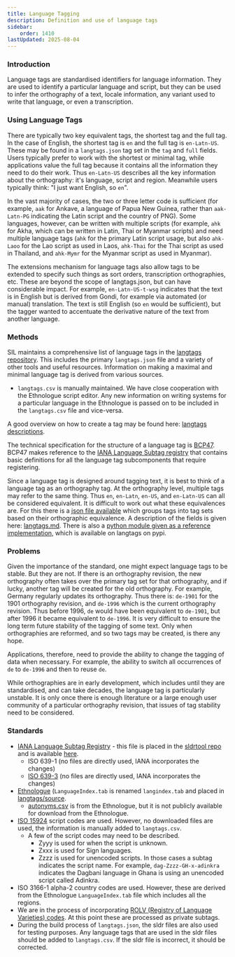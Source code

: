```yaml
---
title: Language Tagging
description: Definition and use of language tags
sidebar:
    order: 1410
lastUpdated: 2025-08-04
---
```


### Introduction

Language tags are standardised identifiers for language information. They are used to identify a particular language and script, but they can be used to infer the orthography of a text, locale information, any variant used to write that language, or even a transcription.

### Using Language Tags

There are typically two key equivalent tags, the shortest tag and the full tag. In the case of English, the shortest tag is `en` and the full tag is `en-Latn-US`. These may be found in a `langtags.json` tag set in the `tag` and `full` fields. Users typically prefer to work with the shortest or minimal tag, while applications value the full tag because it contains all the information they need to do their work. Thus `en-Latn-US` describes all the key information about the orthography: it's language, script and region. Meanwhile users typically think: "I just want English, so `en`".

In the vast majority of cases, the two or three letter code is sufficient (for example, `aak` for Ankave, a language of Papua New Guinea, rather than `aak-Latn-PG` indicating the Latin script and the country of PNG). Some languages, however, can be written with multiple scripts (for example, `ahk` for Akha, which can be written in Latin, Thai or Myanmar scripts) and need multiple language tags (`ahk` for the primary Latin script usage, but also `ahk-Laoo` for the Lao script as used in Laos, `ahk-Thai` for the Thai script as used in Thailand, and `ahk-Mymr` for the Myanmar script as used in Myanmar).

The extensions mechanism for language tags also allow tags to be extended to specify such things as sort orders, transcription orthographies, etc. These are beyond the scope of langtags.json, but can have considerable impact. For example, `en-Latn-US-t-wsg` indicates that the text is in English but is derived from Gondi, for example via automated (or manual) translation. The text is still English (so `en` would be sufficient), but the tagger wanted to accentuate the derivative nature of the text from another language.

### Methods

SIL maintains a comprehensive list of language tags in the [langtags repository][langtags]. This includes the primary `langtags.json` file and a variety of other tools and useful resources. Information on making a maximal and minimal language tag is derived from various sources.

- `langtags.csv` is manually maintained. We have close cooperation with the Ethnologue script editor. Any new information on writing systems for a particular language in the Ethnologue is passed on to be included in the `langtags.csv` file and vice-versa.

A good overview on how to create a tag may be found here: [langtags descriptions][langtags-tagging].

The technical specification for the structure of a language tag is [BCP47][bcp47]. BCP47 makes reference to the [IANA Language Subtag registry][iana] that contains basic definitions for all the language tag subcomponents that require registering.

Since a language tag is designed around tagging text, it is best to think of a language tag as an orthography tag. At the orthography level, multiple tags may refer to the same thing. Thus `en`, `en-Latn`, `en-US`, and `en-Latn-US` can all be considered equivalent. It is difficult to work out what these equivalences are. For this there is a [json file available][json-ldml] which groups tags into tag sets based on their orthographic equivalence. A description of the fields is given here: [langtags.md][langtags-desc]. There is also a [python module given as a reference implementation][pypi], which is available on langtags on pypi.

### Problems

Given the importance of the standard, one might expect language tags to be stable. But they are not. If there is an orthography revision, the new orthography often takes over the primary tag set for that orthography, and if lucky, another tag will be created for the old orthography. For example, Germany regularly updates its orthography. Thus there is: `de-1901` for the 1901 orthography revision, and `de-1996` which is the current orthography revision. Thus before 1996, `de` would have been equivalent to `de-1901`, but after 1996 it became equivalent to `de-1996`. It is very difficult to ensure the long term future stability of the tagging of some text. Only when orthographies are reformed, and so two tags may be created, is there any hope.

Applications, therefore, need to provide the ability to change the tagging of data when necessary. For example, the ability to switch all occurrences of `de` to `de-1996` and then to reuse `de`.

While orthographies are in early development, which includes until they are standardised, and can take decades, the language tag is particularly unstable. It is only once there is enough literature or a large enough user community of a particular orthography revision, that issues of tag stability need to be considered.

### Standards

- [IANA Language Subtag Registry][iana] - this file is placed in the [sldrtool repo][sldrtool] and is available [here][iana-file].
   - ISO 639-1 (no files are directly used, IANA incorporates the changes)
   - [ISO 639-3][639-3] (no files are directly used, IANA incorporates the changes)
- [Ethnologue][ethnologue-codes] (`LanguageIndex.tab` is renamed `langindex.tab` and placed in [langtags/source][langindex].
   - [autonyms.csv][autonyms] is from the Ethnologue, but it is not publicly available for download from the Ethnologue.
- [ISO 15924][15924] script codes are used. However, no downloaded files are used, the information is manually added to `langtags.csv`.
   - A few of the script codes may need to be described.
     - Zyyy is used for when the script is unknown.
     - Zxxx is used for Sign languages.
     - Zzzz is used for unencoded scripts. In those cases a subtag indicates the script name. For example, `dag-Zzzz-GH-x-adinkra` indicates the Dagbani language in Ghana is using an unencoded script called Adinkra.
- ISO 3166-1 alpha-2 country codes are used. However, these are derived from the Ethnologue `LanguageIndex.tab` file which includes all the regions.
- We are in the process of incorporating [ROLV (Registry of Language Varieties) codes][rolv]. At this point these are processed as private subtags.
- During the build process of `langtags.json`, the sldr files are also used for testing purposes. Any language tags that are used in the sldr files should be added to `langtags.csv`. If the sldr file is incorrect, it should be corrected. 

[15924]: https://unicode.org/iso15924/iso15924-codes.html
[639-3]: https://iso639-3.sil.org/
[autonyms]: https://github.com/silnrsi/langtags/tree/master/source/autonyms.csv
[bcp47]: https://www.rfc-editor.org/bcp/bcp47.txt
[ethnologue-codes]: https://www.ethnologue.com/codes/
[iana]: https://www.iana.org/assignments/language-subtag-registry/language-subtag-registry
[iana-file]: https://github.com/silnrsi/sldrtools/blob/master/lib/sldr/language-subtag-registry.txt
[json-ldml]: https://ldml.api.sil.org/langtags.json
[langindex]: https://github.com/silnrsi/langtags/tree/master/source/langindex.tab
[langtags]: https://github.com/silnrsi/langtags/blob/master/doc/tagging.md
[langtags-desc]: https://github.com/silnrsi/langtags/blob/master/doc/langtags.md
[langtags-tagging]: https://github.com/silnrsi/langtags/blob/master/doc/tagging.md
[pypi]: https://github.com/silnrsi/langtags/blob/master/lib/langtag/__init__.py
[rolv]: https://hisregistries.org/rolv/
[sldrtool]: https://github.com/silnrsi/sldrtools
